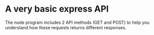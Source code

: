 # A very basic express API
The node program includes 2 API methods (GET and POST) to help you understand how these requests returns different responses.
